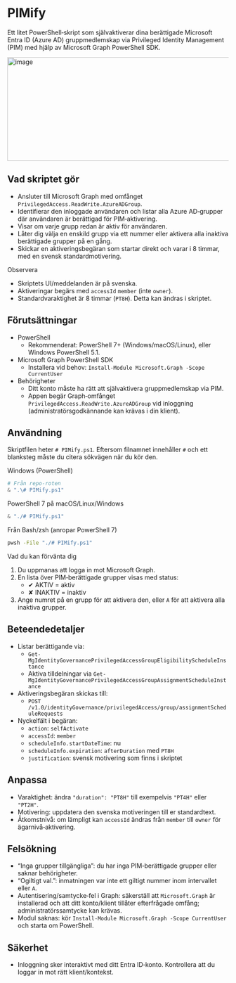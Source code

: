 # PIMify

Ett litet PowerShell‑skript som självaktiverar dina berättigade Microsoft Entra ID (Azure AD) gruppmedlemskap via Privileged Identity Management (PIM) med hjälp av Microsoft Graph PowerShell SDK.

<img width="1252" height="236" alt="image" src="https://github.com/user-attachments/assets/ef7f1e23-e650-403d-9790-2116f430d958" />

## Vad skriptet gör

- Ansluter till Microsoft Graph med omfånget `PrivilegedAccess.ReadWrite.AzureADGroup`.
- Identifierar den inloggade användaren och listar alla Azure AD‑grupper där användaren är berättigad för PIM‑aktivering.
- Visar om varje grupp redan är aktiv för användaren.
- Låter dig välja en enskild grupp via ett nummer eller aktivera alla inaktiva berättigade grupper på en gång.
- Skickar en aktiveringsbegäran som startar direkt och varar i 8 timmar, med en svensk standardmotivering.

Observera
- Skriptets UI/meddelanden är på svenska.
- Aktiveringar begärs med `accessId` `member` (inte `owner`).
- Standardvaraktighet är 8 timmar (`PT8H`). Detta kan ändras i skriptet.

## Förutsättningar

- PowerShell
  - Rekommenderat: PowerShell 7+ (Windows/macOS/Linux), eller Windows PowerShell 5.1.
- Microsoft Graph PowerShell SDK
  - Installera vid behov: `Install-Module Microsoft.Graph -Scope CurrentUser`
- Behörigheter
  - Ditt konto måste ha rätt att självaktivera gruppmedlemskap via PIM.
  - Appen begär Graph‑omfånget `PrivilegedAccess.ReadWrite.AzureADGroup` vid inloggning (administratörsgodkännande kan krävas i din klient).

## Användning

Skriptfilen heter `# PIMify.ps1`. Eftersom filnamnet innehåller `#` och ett blanksteg måste du citera sökvägen när du kör den.

Windows (PowerShell)

```powershell
# Från repo‑roten
& ".\# PIMify.ps1"
```

PowerShell 7 på macOS/Linux/Windows

```powershell
& "./# PIMify.ps1"
```

Från Bash/zsh (anropar PowerShell 7)

```bash
pwsh -File "./# PIMify.ps1"
```

Vad du kan förvänta dig
1) Du uppmanas att logga in mot Microsoft Graph.
2) En lista över PIM‑berättigade grupper visas med status:
   - ✔ AKTIV = aktiv
   - ✘ INAKTIV = inaktiv
3) Ange numret på en grupp för att aktivera den, eller `A` för att aktivera alla inaktiva grupper.

## Beteendedetaljer

- Listar berättigande via:
  - `Get-MgIdentityGovernancePrivilegedAccessGroupEligibilityScheduleInstance`
  - Aktiva tilldelningar via `Get-MgIdentityGovernancePrivilegedAccessGroupAssignmentScheduleInstance`
- Aktiveringsbegäran skickas till:
  - `POST /v1.0/identityGovernance/privilegedAccess/group/assignmentScheduleRequests`
- Nyckelfält i begäran:
  - `action`: `selfActivate`
  - `accessId`: `member`
  - `scheduleInfo.startDateTime`: nu
  - `scheduleInfo.expiration`: `afterDuration` med `PT8H`
  - `justification`: svensk motivering som finns i skriptet

## Anpassa

- Varaktighet: ändra `"duration": "PT8H"` till exempelvis `"PT4H"` eller `"PT2H"`.
- Motivering: uppdatera den svenska motiveringen till er standardtext.
- Åtkomstnivå: om lämpligt kan `accessId` ändras från `member` till `owner` för ägarnivå‑aktivering.

## Felsökning

- “Inga grupper tillgängliga”: du har inga PIM‑berättigade grupper eller saknar behörigheter.
- “Ogiltigt val.”: inmatningen var inte ett giltigt nummer inom intervallet eller `A`.
- Autentisering/samtycke‑fel i Graph: säkerställ att `Microsoft.Graph` är installerad och att ditt konto/klient tillåter efterfrågade omfång; administratörssamtycke kan krävas.
- Modul saknas: kör `Install-Module Microsoft.Graph -Scope CurrentUser` och starta om PowerShell.

## Säkerhet

- Inloggning sker interaktivt med ditt Entra ID‑konto. Kontrollera att du loggar in mot rätt klient/kontekst.
